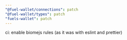```yaml
---
"@fuel-wallet/connections": patch
"@fuel-wallet/types": patch
"fuels-wallet": patch
---
```


ci: enable biomejs rules (as it was with eslint and prettier)
